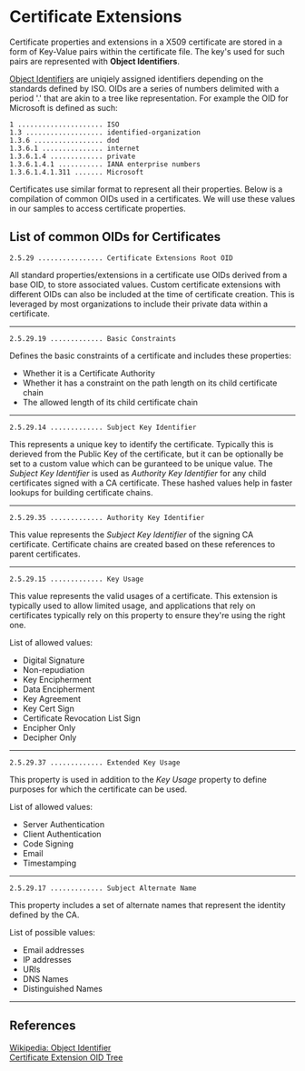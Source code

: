 # Certificate Extensions
Certificate properties and extensions in a X509 certificate are stored in a form of Key-Value pairs within the certificate file. The key's used for such pairs are represented with **Object Identifiers**. 

[Object Identifiers](https://en.wikipedia.org/wiki/Object_identifier) are uniqiely assigned identifiers depending on the standards defined by ISO. OIDs are a series of numbers delimited with a period '.' that are akin to a tree like representation. For example the OID for Microsoft is defined as such:

`1 ..................... ISO`  
`1.3 ................... identified-organization`  
`1.3.6 ................. dod`  
`1.3.6.1 ............... internet`  
`1.3.6.1.4 ............. private`  
`1.3.6.1.4.1 ........... IANA enterprise numbers`  
`1.3.6.1.4.1.311 ....... Microsoft`  

Certificates use similar format to represent all their properties. Below is a compilation of common OIDs used in a certificates. We will use these values in our samples to access certificate properties. 

## List of common OIDs for Certificates

`2.5.29 ................ Certificate Extensions Root OID`  

All standard properties/extensions in a certificate use OIDs derived from a base OID, to store associated values. Custom certificate extensions with different OIDs can also be included at the time of certificate creation. This is leveraged by most organizations to include their private data within a certificate. 

---

`2.5.29.19 ............. Basic Constraints`  

Defines the basic constraints of a certificate and includes these properties:  
- Whether it is a Certificate Authority
- Whether it has a constraint on the path length on its child certificate chain
- The allowed length of its child certificate chain

---

`2.5.29.14 ............. Subject Key Identifier`

This represents a unique key to identify the certificate. Typically this is derieved from the Public Key of the certificate, but it can be optionally be set to a custom value which can be guranteed to be unique value. The _Subject Key Identifier_ is used as _Authority Key Identifier_ for any child certificates signed with a CA certificate. These hashed values help in faster lookups for building  certificate chains. 

---

`2.5.29.35 ............. Authority Key Identifier`

This value represents the _Subject Key Identifier_ of the signing CA certificate. Certificate chains are created based on these references to parent certificates.

---

`2.5.29.15 ............. Key Usage`

This value represents the valid usages of a certificate. This extension is typically used to allow limited usage, and applications that rely on certificates typically rely on this property to ensure they're using the right one.   

List of allowed values:
- Digital Signature
- Non-repudiation
- Key Encipherment 
- Data Encipherment
- Key Agreement
- Key Cert Sign
- Certificate Revocation List Sign
- Encipher Only
- Decipher Only

---

`2.5.29.37 ............. Extended Key Usage`

This property is used in addition to the _Key Usage_ property to define purposes for which the certificate can be used. 

List of allowed values:
- Server Authentication
- Client Authentication
- Code Signing
- Email
- Timestamping

---

`2.5.29.17 ............. Subject Alternate Name`

This property includes a set of alternate names that represent the identity defined by the CA.  

List of possible values:
- Email addresses
- IP addresses
- URIs
- DNS Names
- Distinguished Names

---

## References

[Wikipedia: Object Identifier](https://en.wikipedia.org/wiki/Object_identifier)  
[Certificate Extension OID Tree](http://oid-info.com/get/2.5.29)   